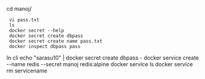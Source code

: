 cd manoj/
   
     vi pass.txt
     ls
     docker secret --help
     docker secret create dbpass
     docker secret create name pass.txt 
     docker inspect dbpass pass
 In cli
   echo "sarasu10" | docker secret create dbpass -
   docker service create --name redis  --secret manoj redis:alpine
   docker service ls
   docker service rm servicename

